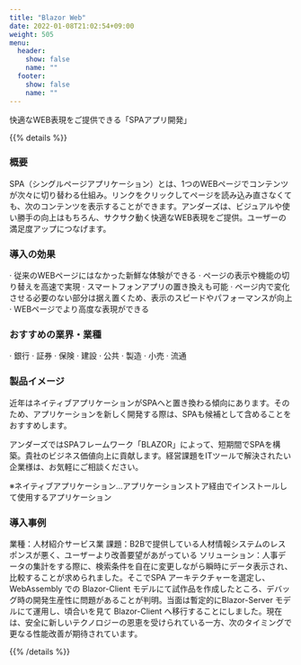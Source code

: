```yaml
---
title: "Blazor Web"
date: 2022-01-08T21:02:54+09:00
weight: 505
menu:
  header:
    show: false
    name: ""
  footer:
    show: false
    name: ""
---
```


快適なWEB表現をご提供できる「SPAアプリ開発」

{{% details %}}

### 概要

SPA（シングルページアプリケーション）とは、1つのWEBページでコンテンツが次々に切り替わる仕組み。リンクをクリックしてページを読み込み直さなくても、次のコンテンツを表示することができます。アンダーズは、ビジュアルや使い勝手の向上はもちろん、サクサク動く快適なWEB表現をご提供。ユーザーの満足度アップにつなげます。

### 導入の効果

· 従来のWEBページにはなかった新鮮な体験ができる
· ページの表示や機能の切り替えを高速で実現
· スマートフォンアプリの置き換えも可能
· ページ内で変化させる必要のない部分は据え置くため、表示のスピードやパフォーマンスが向上
· WEBページでより高度な表現ができる

### おすすめの業界・業種

· 銀行
· 証券
· 保険
· 建設
· 公共
· 製造
· 小売
· 流通

### 製品イメージ

近年はネイティブアプリケーションがSPAへと置き換わる傾向にあります。そのため、アプリケーションを新しく開発する際は、SPAも候補として含めることをおすすめします。

アンダーズではSPAフレームワーク「BLAZOR」によって、短期間でSPAを構築。貴社のビジネス価値向上に貢献します。経営課題をITツールで解決されたい企業様は、お気軽にご相談ください。

※ネイティブアプリケーション…アプリケーションストア経由でインストールして使用するアプリケーション

### 導入事例

業種：人材紹介サービス業 課題：B2Bで提供している人材情報システムのレスポンスが悪く、ユーザーより改善要望があがっている ソリューション：人事データの集計をする際に、検索条件を自在に変更しながら瞬時にデータ表示され、比較することが求められました。そこでSPA アーキテクチャーを選定し、WebAssembly での Blazor-Client モデルにて試作品を作成したところ、デバッグ時の開発生産性に問題があることが判明。当面は暫定的にBlazor-Server モデルにて運用し、頃合いを見て Blazor-Client へ移行することにしました。現在は、安全に新しいテクノロジーの恩恵を受けられている一方、次のタイミングで更なる性能改善が期待されています。

{{% /details %}}
